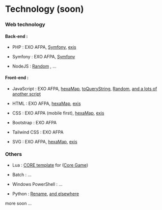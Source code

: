# Technology (soon)

### Web technology

#### Back-end :

- PHP : EXO AFPA,
 [Symfony](https://github.com/symfony/symfony/pull/37865),
 [exis](https://exis.ovh/)

- Symfony : EXO AFPA,
 [Symfony](https://github.com/symfony/symfony/pull/37865)

- NodeJS : [Random](https://github.com/Angelisium/Random)
, ...

#### Front-end :

- JavaScript : EXO AFPA,
 [hexaMap](https://exis.ovh/hexaMap/),
 [toQueryString](https://github.com/Angelisium/toQueryString),
 [Random](https://github.com/Angelisium/Random),
 [and a lots of another script](https://github.com/Angelisium/Scripts/tree/main/javascript)

- HTML : EXO AFPA,
 [hexaMap](https://exis.ovh/hexaMap/),
 [exis](https://exis.ovh/)

- CSS : EXO AFPA (mobile first),
 [hexaMap](https://exis.ovh/hexaMap/),
 [exis](https://exis.ovh/)

- Bootstrap : EXO AFPA
- Tailwind CSS : EXO AFPA 

- SVG : EXO AFPA,
 [hexaMap](https://exis.ovh/hexaMap/),
 [exis](https://exis.ovh/)


### Others

- Lua : [CORE template](https://github.com/Angelisium/Scripts/tree/main/lua) for ([Core Game](https://www.coregames.com/))

- Batch : ...
- Windows PowerShell : ...
- Python : [Rename](https://github.com/Angelisium/Rename), [and elsewhere](https://github.com/Angelisium/Scripts/tree/main/python)

more soon ...